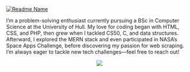 
  <a href="https://git.io/typing-svg"><img src="https://readme-typing-svg.demolab.com?font=roboto&weight=600&size=30&duration=4000&pause=200&color=FF0000&multiline=true&width=435&height=150&lines=%24+whoami;Roshaan+Ali+Mehar" alt="Readme Name" /></a>

<p>I’m a problem-solving enthusiast currently pursuing a BSc in Computer Science at the University of Hull. My love for coding began with HTML, CSS, and PHP, then grew when I tackled CS50, C, and data structures. Afterward, I explored the MERN stack and even participated in NASA’s Space Apps Challenge, before discovering my passion for web scraping. I’m always eager to tackle new tech challenges—feel free to reach out!
</p>
<p align="center">
  <a href="https://skillicons.dev">
    <img src="https://skillicons.dev/icons?i=java,kotlin,maven,gradle,python,php,laravel,go,nodejs,nuxt,express,prisma,vite,pug,html,css,sass,js,ts,vue,pinia,svelte,vscode,cs,nginx,unity,electron&perline=9" />
  </a>
</p>
